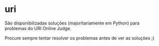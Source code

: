 # uri

São disponibilizadas soluções (majoritariamente em Python) para problemas do URI Online Judge.

Procure sempre tentar resolver os problemas antes de ver as soluções ;)
